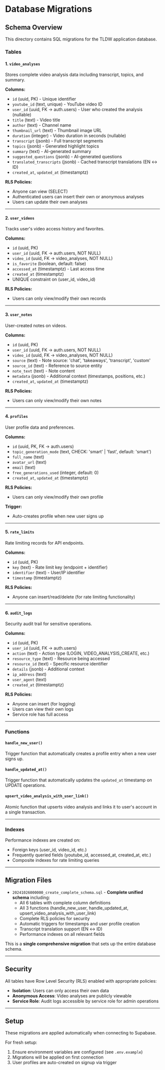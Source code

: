 # Database Migrations

## Schema Overview

This directory contains SQL migrations for the TLDW application database.

### Tables

#### 1. `video_analyses`
Stores complete video analysis data including transcript, topics, and summary.

**Columns:**
- `id` (uuid, PK) - Unique identifier
- `youtube_id` (text, unique) - YouTube video ID
- `user_id` (uuid, FK → auth.users) - User who created the analysis (nullable)
- `title` (text) - Video title
- `author` (text) - Channel name
- `thumbnail_url` (text) - Thumbnail image URL
- `duration` (integer) - Video duration in seconds (nullable)
- `transcript` (jsonb) - Full transcript segments
- `topics` (jsonb) - Generated highlight topics
- `summary` (text) - AI-generated summary
- `suggested_questions` (jsonb) - AI-generated questions
- `translated_transcripts` (jsonb) - Cached transcript translations (EN ↔ ID)
- `created_at`, `updated_at` (timestamptz)

**RLS Policies:**
- Anyone can view (SELECT)
- Authenticated users can insert their own or anonymous analyses
- Users can update their own analyses

---

#### 2. `user_videos`
Tracks user's video access history and favorites.

**Columns:**
- `id` (uuid, PK)
- `user_id` (uuid, FK → auth.users, NOT NULL)
- `video_id` (uuid, FK → video_analyses, NOT NULL)
- `is_favorite` (boolean, default: false)
- `accessed_at` (timestamptz) - Last access time
- `created_at` (timestamptz)
- UNIQUE constraint on (user_id, video_id)

**RLS Policies:**
- Users can only view/modify their own records

---

#### 3. `user_notes`
User-created notes on videos.

**Columns:**
- `id` (uuid, PK)
- `user_id` (uuid, FK → auth.users, NOT NULL)
- `video_id` (uuid, FK → video_analyses, NOT NULL)
- `source` (text) - Note source: 'chat', 'takeaways', 'transcript', 'custom'
- `source_id` (text) - Reference to source entity
- `note_text` (text) - Note content
- `metadata` (jsonb) - Additional context (timestamps, positions, etc.)
- `created_at`, `updated_at` (timestamptz)

**RLS Policies:**
- Users can only view/modify their own notes

---

#### 4. `profiles`
User profile data and preferences.

**Columns:**
- `id` (uuid, PK, FK → auth.users)
- `topic_generation_mode` (text, CHECK: 'smart' | 'fast', default: 'smart')
- `full_name` (text)
- `avatar_url` (text)
- `email` (text)
- `free_generations_used` (integer, default: 0)
- `created_at`, `updated_at` (timestamptz)

**RLS Policies:**
- Users can only view/modify their own profile

**Trigger:**
- Auto-creates profile when new user signs up

---

#### 5. `rate_limits`
Rate limiting records for API endpoints.

**Columns:**
- `id` (uuid, PK)
- `key` (text) - Rate limit key (endpoint + identifier)
- `identifier` (text) - User/IP identifier
- `timestamp` (timestamptz)

**RLS Policies:**
- Anyone can insert/read/delete (for rate limiting functionality)

---

#### 6. `audit_logs`
Security audit trail for sensitive operations.

**Columns:**
- `id` (uuid, PK)
- `user_id` (uuid, FK → auth.users)
- `action` (text) - Action type (LOGIN, VIDEO_ANALYSIS_CREATE, etc.)
- `resource_type` (text) - Resource being accessed
- `resource_id` (text) - Specific resource identifier
- `details` (jsonb) - Additional context
- `ip_address` (text)
- `user_agent` (text)
- `created_at` (timestamptz)

**RLS Policies:**
- Anyone can insert (for logging)
- Users can view their own logs
- Service role has full access

---

### Functions

#### `handle_new_user()`
Trigger function that automatically creates a profile entry when a new user signs up.

#### `handle_updated_at()`
Trigger function that automatically updates the `updated_at` timestamp on UPDATE operations.

#### `upsert_video_analysis_with_user_link()`
Atomic function that upserts video analysis and links it to user's account in a single transaction.

---

### Indexes

Performance indexes are created on:
- Foreign keys (user_id, video_id, etc.)
- Frequently queried fields (youtube_id, accessed_at, created_at, etc.)
- Composite indexes for rate limiting queries

---

## Migration Files

- `20241026000000_create_complete_schema.sql` - **Complete unified schema** including:
  - All 6 tables with complete column definitions
  - All 3 functions (handle_new_user, handle_updated_at, upsert_video_analysis_with_user_link)
  - Complete RLS policies for security
  - Automatic triggers for timestamps and user profile creation
  - Transcript translation support (EN ↔ ID)
  - Performance indexes on all relevant fields

This is a **single comprehensive migration** that sets up the entire database schema.

---

## Security

All tables have Row Level Security (RLS) enabled with appropriate policies:
- **Isolation**: Users can only access their own data
- **Anonymous Access**: Video analyses are publicly viewable
- **Service Role**: Audit logs accessible by service role for admin operations

---

## Setup

These migrations are applied automatically when connecting to Supabase. 

For fresh setup:
1. Ensure environment variables are configured (see `.env.example`)
2. Migrations will be applied on first connection
3. User profiles are auto-created on signup via trigger

